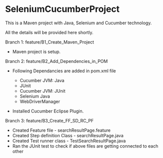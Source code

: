 # SeleniumCucumberProject
This is a Maven project with Java, Selenium and Cucumber technology.

All the details will be provided here shortly.

Branch 1: feature/B1_Create_Maven_Project
- Maven project is setup.

Branch 2: feature/B2_Add_Dependencies_in_POM
- Following Dependancies are added in pom.xml file
  * Cucumber JVM: Java
  * JUnit
  * Cucumber JVM: JUnit
  * Selenium Java
  * WebDriverManager

- Installed Cucumber Eclipse Plugin.

Branch 3: feature/B3_Create_FF_SD_RC_PF
- Created Feature file - searchResultPage.feature
- Created Step definition Class - searchResultPage.java
- Created Test runner class - TestSearchResultPage.java
- Ran the JUnit test to check if above files are getting connected to each other

